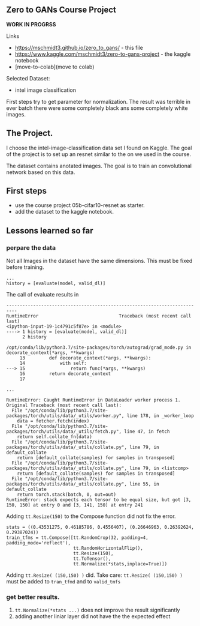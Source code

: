 ## Zero to GANs  Course Project

**WORK IN PROGRSS**

Links
* https://mschmidt3.github.io/zero_to_gans/  - this file
* https://www.kaggle.com/mschmidt3/zero-to-gans-project - the kaggle notebook
* [move-to-colab](move to colab)

Selected Dataset: 
* intel image classification

First steps try to get parameter for normalization.
The result was terrible in ever batch there were some completely black ans some completely white images.

## The Project.

I choose the intel-image-classification data set I found on Kaggle.
The goal of the project is to set up an resnet similar to the on we used in the course.

The dataset contains anotated images. 
The goal is to train an convolutional network based on this data.

## First steps

* use the course project 05b-cifar10-resnet as starter.
* add the dataset to the kaggle notebook.


## Lessons learned so far

### perpare the data

Not all Images in the dataset have the same dimensions. This must be fixed before training.

```
...
history = [evaluate(model, valid_dl)]
```


The call of evaluate results in

```
--------------------------------------------------------------------------
RuntimeError                              Traceback (most recent call last)
<ipython-input-19-1c4791c5f87e> in <module>
----> 1 history = [evaluate(model, valid_dl)]
      2 history

/opt/conda/lib/python3.7/site-packages/torch/autograd/grad_mode.py in decorate_context(*args, **kwargs)
     13         def decorate_context(*args, **kwargs):
     14             with self:
---> 15                 return func(*args, **kwargs)
     16         return decorate_context
     17 

...

RuntimeError: Caught RuntimeError in DataLoader worker process 1.
Original Traceback (most recent call last):
  File "/opt/conda/lib/python3.7/site-packages/torch/utils/data/_utils/worker.py", line 178, in _worker_loop
    data = fetcher.fetch(index)
  File "/opt/conda/lib/python3.7/site-packages/torch/utils/data/_utils/fetch.py", line 47, in fetch
    return self.collate_fn(data)
  File "/opt/conda/lib/python3.7/site-packages/torch/utils/data/_utils/collate.py", line 79, in default_collate
    return [default_collate(samples) for samples in transposed]
  File "/opt/conda/lib/python3.7/site-packages/torch/utils/data/_utils/collate.py", line 79, in <listcomp>
    return [default_collate(samples) for samples in transposed]
  File "/opt/conda/lib/python3.7/site-packages/torch/utils/data/_utils/collate.py", line 55, in default_collate
    return torch.stack(batch, 0, out=out)
RuntimeError: stack expects each tensor to be equal size, but got [3, 150, 150] at entry 0 and [3, 141, 150] at entry 241
```

Adding `tt.Resize(150)` to the Compose function did not fix the error.

```
stats = ((0.43531275, 0.46185786, 0.4556407), (0.26646963, 0.26392624, 0.29387024))
train_tfms = tt.Compose([tt.RandomCrop(32, padding=4, padding_mode='reflect'), 
                         tt.RandomHorizontalFlip(), 
                         tt.Resize(150),
                         tt.ToTensor(), 
                         tt.Normalize(*stats,inplace=True)])
```

Adding `tt.Resize( (150,150) )`  did. 
Take care: `tt.Resize( (150,150) )` must be added to `tran_tfmd` and to `valid_tmfs`


### get better results.

1. `tt.Normalize(*stats ...)` does not improve the result significantly
1. adding another liniar layer did not have the the expected effect
